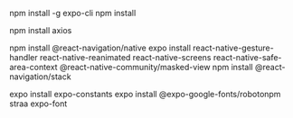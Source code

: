 
npm install -g expo-cli
npm install

npm install axios


npm install @react-navigation/native
expo install react-native-gesture-handler react-native-reanimated react-native-screens react-native-safe-area-context @react-native-community/masked-view
npm install @react-navigation/stack



expo install expo-constants
expo install @expo-google-fonts/robotonpm straa expo-font